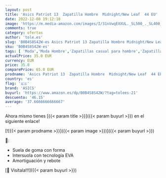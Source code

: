 ```yaml
---
layout: post
title: 'Asics Patriot 13  Zapatilla Hombre  Midnight/New Leaf  44 EU'
date: 2022-12-08 19:12:18
image: 'https://m.media-amazon.com/images/I/31nVwqEXXUL._SL500_._SL400_.jpg'
comments: true
category: ofertas
author: 'tole.es'
slug: 'B0B4S8S42W-es Asics Patriot 13 Zapatilla Hombre Midnight/New Leaf 44 EU'
sku: 'B0B4S8S42W-es'
tags: [ 'Moda','Moda Hombre','Zapatillas casual para hombre','Zapatillas y calzado deportivo para hombre','Zapatos para hombre','asics','zapatilla','🇪🇸', ]
actualPrice: 35.0 EUR
currency: EUR
price: 35.0
comparePrice: 65.0 EUR
prodname: 'Asics Patriot 13  Zapatilla Hombre  Midnight/New Leaf  44 EU'
country: 'es'
flag: '🇪🇸'
brand: 'ASICS'
buyurl: 'https://www.amazon.es/dp/B0B4S8S42W/?tag=tolees-21'
descuento: '46.15'
average: '37.6666666666667'
---
```


Ahora mismo tienes [{{< param title >}}]({{< param buyurl >}}) en el siguiente enlace!

[![{{< param prodname >}}]({{< param image >}})]({{< param buyurl >}})

🔎:

- Suela de goma con forma
- Intersuola con tecnología EVA
- Amortiguación y rebote

[🛒 Visítala!!!]({{< param buyurl >}})
